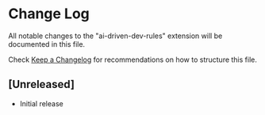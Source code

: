 # Change Log

All notable changes to the "ai-driven-dev-rules" extension will be documented in this file.

Check [Keep a Changelog](http://keepachangelog.com/) for recommendations on how to structure this file.

## [Unreleased]

- Initial release